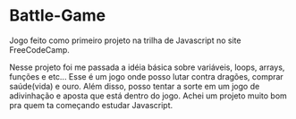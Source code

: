 # Battle-Game
 Jogo feito como primeiro projeto na trilha de Javascript no site FreeCodeCamp.

Nesse projeto foi me passada a idéia básica sobre variáveis, loops, arrays, funções e etc...
Esse é um jogo onde posso lutar contra dragões, comprar saúde(vida) e ouro. Além disso, posso tentar a sorte em um jogo de adivinhação e aposta que está dentro do jogo.
Achei um projeto muito bom pra quem ta começando estudar Javascript.
